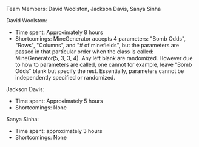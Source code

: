 
Team Members: David Woolston, Jackson Davis, Sanya Sinha

David Woolston: 
- Time spent: Approximately 8 hours 
- Shortcomings: MineGenerator accepts 4 parameters: "Bomb Odds", "Rows", "Columns", and "# of minefields", but the parameters are passed in that particular order
  when the class is called: MineGenerator(5, 3, 3, 4). Any left blank are randomized. However due to how to parameters are called, one cannot for example, leave "Bomb Odds" blank
  but specify the rest. Essentially, parameters cannot be independently specified or randomized. 

Jackson Davis: 
- Time spent: Approximately 5 hours 
- Shortcomings: None

Sanya Sinha: 
- Time spent: approximately 3 hours
- Shortcomings: None

